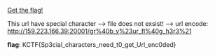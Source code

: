 <a href="/gr@b_y#ur_fl@g_h3r3!" class="button btn btn-lg btn-success">Get the flag!</a>

This url have special character --> file does not exsist! --> url encode:
http://159.223.166.39:20001/gr%40b_y%23ur_fl%40g_h3r3%21

**flag**: KCTF{Sp3cial_characters_need_t0_get_Url_enc0ded}